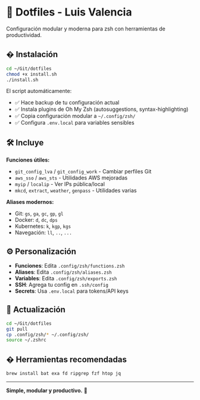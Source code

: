 # 🚀 Dotfiles - Luis Valencia

Configuración modular y moderna para zsh con herramientas de productividad.

## � Instalación

```bash
cd ~/Git/dotfiles
chmod +x install.sh
./install.sh
```

El script automáticamente:
- ✅ Hace backup de tu configuración actual
- ✅ Instala plugins de Oh My Zsh (autosuggestions, syntax-highlighting)
- ✅ Copia configuración modular a `~/.config/zsh/`
- ✅ Configura `.env.local` para variables sensibles

## 🛠️ Incluye

**Funciones útiles:**
- `git_config_lva` / `git_config_work` - Cambiar perfiles Git
- `aws_sso` / `aws_sts` - Utilidades AWS mejoradas
- `myip` / `localip` - Ver IPs pública/local
- `mkcd`, `extract`, `weather`, `genpass` - Utilidades varias

**Aliases modernos:**
- Git: `gs`, `ga`, `gc`, `gp`, `gl`
- Docker: `d`, `dc`, `dps`
- Kubernetes: `k`, `kgp`, `kgs`
- Navegación: `ll`, `..`, `...`

## ⚙️ Personalización

- **Funciones**: Edita `.config/zsh/functions.zsh`
- **Aliases**: Edita `.config/zsh/aliases.zsh`
- **Variables**: Edita `.config/zsh/exports.zsh`
- **SSH**: Agrega tu config en `.ssh/config`
- **Secrets**: Usa `.env.local` para tokens/API keys

## 🔄 Actualización

```bash
cd ~/Git/dotfiles
git pull
cp .config/zsh/* ~/.config/zsh/
source ~/.zshrc
```

## � Herramientas recomendadas

```bash
brew install bat exa fd ripgrep fzf htop jq
```

---

**Simple, modular y productivo.** 🎉
